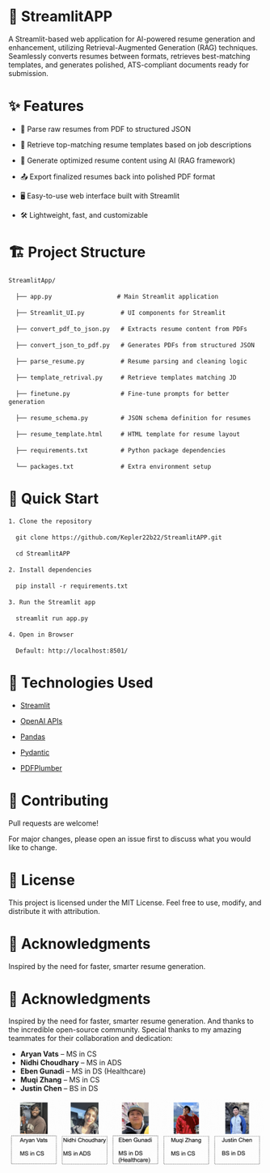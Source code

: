 
# 🚀 StreamlitAPP

  A Streamlit-based web application for AI-powered resume generation and enhancement, utilizing Retrieval-Augmented Generation (RAG) techniques.
  Seamlessly converts resumes between formats, retrieves best-matching templates, and generates polished, ATS-compliant documents ready for submission.

# ✨ Features

  -  📄 Parse raw resumes from PDF to structured JSON

  -  🔎 Retrieve top-matching resume templates based on job descriptions

  -  🧠 Generate optimized resume content using AI (RAG framework)

  -  📤 Export finalized resumes back into polished PDF format

  -  🖥️ Easy-to-use web interface built with Streamlit

  -  🛠️ Lightweight, fast, and customizable


# 🏗️ Project Structure

    StreamlitApp/

      ├── app.py                  # Main Streamlit application

      ├── Streamlit_UI.py          # UI components for Streamlit

      ├── convert_pdf_to_json.py   # Extracts resume content from PDFs

      ├── convert_json_to_pdf.py   # Generates PDFs from structured JSON

      ├── parse_resume.py          # Resume parsing and cleaning logic

      ├── template_retrival.py     # Retrieve templates matching JD

      ├── finetune.py              # Fine-tune prompts for better generation

      ├── resume_schema.py         # JSON schema definition for resumes

      ├── resume_template.html     # HTML template for resume layout

      ├── requirements.txt         # Python package dependencies

      └── packages.txt             # Extra environment setup

# 🚀 Quick Start

    1. Clone the repository

      git clone https://github.com/Kepler22b22/StreamlitAPP.git

      cd StreamlitAPP

    2. Install dependencies

      pip install -r requirements.txt

    3. Run the Streamlit app

      streamlit run app.py

    4. Open in Browser

      Default: http://localhost:8501/

# 🧠 Technologies Used

- [Streamlit](https://streamlit.io/)

- [OpenAI APIs](https://openai.com/)

- [Pandas](https://pandas.pydata.org/)

- [Pydantic](https://docs.pydantic.dev/)

- [PDFPlumber](https://github.com/jsvine/pdfplumber)

# 🤝 Contributing

Pull requests are welcome!

For major changes, please open an issue first to discuss what you would like to change.

# 📄 License

This project is licensed under the MIT License.
Feel free to use, modify, and distribute it with attribution.

# 🌟 Acknowledgments

Inspired by the need for faster, smarter resume generation.

# 🌟 Acknowledgments

 Inspired by the need for faster, smarter resume generation. And thanks to the incredible open-source community. Special thanks to my amazing teammates for their collaboration and dedication:

- **Aryan Vats** – MS in CS  
- **Nidhi Choudhary** – MS in ADS  
- **Eben Gunadi** – MS in DS (Healthcare)  
- **Muqi Zhang** – MS in CS  
- **Justin Chen** – BS in DS  

![Team Photo](assets/team_photo.png)

